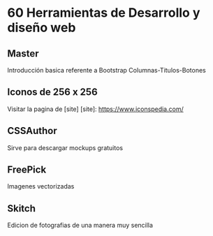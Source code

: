 # 60 Herramientas de Desarrollo y diseño web

## Master

Introducción basica referente a Bootstrap
Columnas-Titulos-Botones


## Iconos de 256 x 256
Visitar la pagina de [site]
[site]: https://www.iconspedia.com/

## CSSAuthor
Sirve para descargar mockups gratuitos

## FreePick
Imagenes vectorizadas


## Skitch
Edicion de fotografias de una manera muy sencilla